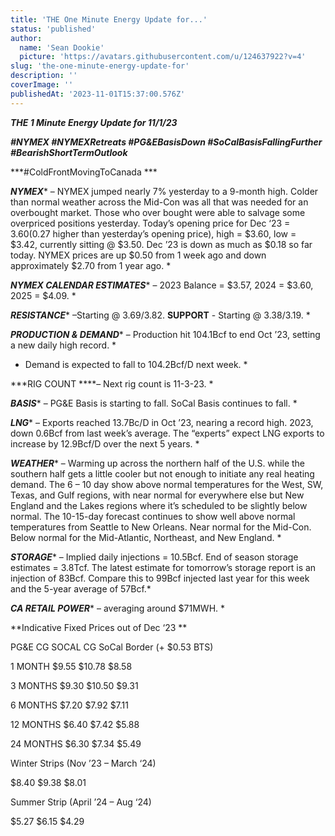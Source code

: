 ```yaml
---
title: 'THE One Minute Energy Update for...'
status: 'published'
author:
  name: 'Sean Dookie'
  picture: 'https://avatars.githubusercontent.com/u/124637922?v=4'
slug: 'the-one-minute-energy-update-for'
description: ''
coverImage: ''
publishedAt: '2023-11-01T15:37:00.576Z'
---
```


***THE 1 Minute Energy Update for 11/1/23***

***\#NYMEX #NYMEXRetreats #PG&EBasisDown #SoCalBasisFallingFurther #BearishShortTermOutlook***

***\#ColdFrontMovingToCanada ***

***NYMEX**** – NYMEX jumped nearly 7% yesterday to a 9-month high. Colder than normal weather across the Mid-Con was all that was needed for an overbought market. Those who over bought were able to salvage some overpriced positions yesterday. Today’s opening price for Dec ‘23 = $3.60 ($0.27 higher than yesterday’s opening price), high = $3.60, low = $3.42, currently sitting @ $3.50. Dec ’23 is down as much as $0.18 so far today. NYMEX prices are up $0.50 from 1 week ago and down approximately $2.70 from 1 year ago. *

***NYMEX CALENDAR ESTIMATES**** – 2023 Balance = $3.57, 2024 = $3.60, 2025 = $4.09. *

***RESISTANCE**** –Starting @ $3.69/$3.82. ****SUPPORT**** \- Starting @ $3.38/$3.19. *

***PRODUCTION & DEMAND**** – Production hit 104.1Bcf to end Oct ’23, setting a new daily high record. *

* Demand is expected to fall to 104.2Bcf/D next week. *

***RIG COUNT ****– Next rig count is 11-3-23. *

***BASIS**** – PG&E Basis is starting to fall. SoCal Basis continues to fall. *

***LNG**** – Exports reached 13.7Bc/D in Oct ’23, nearing a record high. 2023, down 0.6Bcf from last week’s average. The “experts” expect LNG exports to increase by 12.9Bcf/D over the next 5 years. *

***WEATHER**** – Warming up across the northern half of the U.S. while the southern half gets a little cooler but not enough to initiate any real heating demand. The 6 – 10 day show above normal temperatures for the West, SW, Texas, and Gulf regions, with near normal for everywhere else but New England and the Lakes regions where it’s scheduled to be slightly below normal. The 10-15-day forecast continues to show well above normal temperatures from Seattle to New Orleans. Near normal for the Mid-Con. Below normal for the Mid-Atlantic, Northeast, and New England. *

***STORAGE**** – Implied daily injections = 10.5Bcf. End of season storage estimates = 3.8Tcf. The latest estimate for tomorrow’s storage report is an injection of 83Bcf. Compare this to 99Bcf injected last year for this week and the 5-year average of 57Bcf.*

***CA RETAIL POWER**** – averaging around $71MWH. *

**Indicative Fixed Prices out of Dec ‘23 **

PG&E CG SOCAL CG SoCal Border (+ $0.53 BTS)

1 MONTH $9.55 $10.78 $8.58

3 MONTHS $9.30 $10.50 $9.31

6 MONTHS $7.20 $7.92 $7.11

12 MONTHS $6.40 $7.42 $5.88

24 MONTHS $6.30 $7.34 $5.49

Winter Strips (Nov ’23 – March ‘24)

$8.40 $9.38 $8.01

Summer Strip (April ’24 – Aug ‘24)

$5.27 $6.15 $4.29


